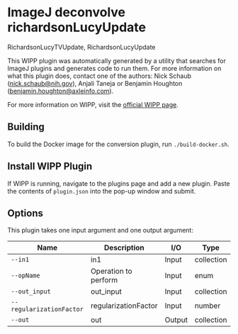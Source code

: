 # ImageJ deconvolve richardsonLucyUpdate

RichardsonLucyTVUpdate, RichardsonLucyUpdate

This WIPP plugin was automatically generated by a utility that searches for
ImageJ plugins and generates code to run them. For more information on what this
plugin does, contact one of the authors: Nick Schaub (nick.schaub@nih.gov), 
Anjali Taneja or Benjamin Houghton (benjamin.houghton@axleinfo.com).

For more information on WIPP, visit the [official WIPP page](https://isg.nist.gov/deepzoomweb/software/wipp).

## Building

To build the Docker image for the conversion plugin, run
`./build-docker.sh`.

## Install WIPP Plugin

If WIPP is running, navigate to the plugins page and add a new plugin.
Paste the contents of `plugin.json` into the pop-up window and submit.

## Options

This plugin takes one input argument and one output argument:

| Name          | Description             | I/O    | Type   |
|---------------|-------------------------|--------|--------|
| `--in1` | in1 | Input | collection |
| `--opName` | Operation to perform | Input | enum |
| `--out_input` | out_input | Input | collection |
| `--regularizationFactor` | regularizationFactor | Input | number |
| `--out` | out | Output | collection |

